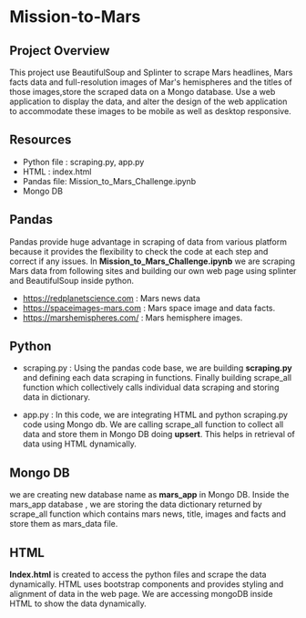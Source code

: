 # Mission-to-Mars
## Project Overview
This project use BeautifulSoup and Splinter to scrape Mars headlines, Mars facts data and full-resolution images of Mar's hemispheres and the titles of those images,store the scraped data on a Mongo database. Use a web application to display the data, and alter the design of the web application to accommodate these images to be mobile as well as desktop responsive.

## Resources
- Python file : scraping.py, app.py
- HTML : index.html
- Pandas file: Mission_to_Mars_Challenge.ipynb
- Mongo DB

## Pandas 
Pandas provide huge advantage in scraping of data from various platform because it provides the flexibility to check the code at each step and correct if any issues. In **Mission_to_Mars_Challenge.ipynb** we are scraping Mars data from following sites and building our own web page using splinter and BeautifulSoup inside python.

- https://redplanetscience.com : Mars news data
- https://spaceimages-mars.com : Mars space image and data facts.
- https://marshemispheres.com/ : Mars hemisphere images.

## Python
- scraping.py : Using the pandas code base, we are building **scraping.py** and defining each data scraping in functions. Finally building scrape_all function which collectively calls individual data scraping and storing data in dictionary.

- app.py : In this code, we are integrating HTML and python scraping.py code using Mongo db. We are calling scrape_all function to collect all data and store them in Mongo DB doing **upsert**. This helps in retrieval of data using HTML dynamically.

## Mongo DB
we are creating new database name as **mars_app** in Mongo DB. Inside the mars_app database , we are storing the data dictionary returned by scrape_all function which contains mars news, title, images and facts and store them as mars_data file.

## HTML
**Index.html** is created to access the python files and scrape the data dynamically. HTML uses bootstrap components and provides styling and alignment of data in the web page. We are accessing mongoDB inside HTML to show the data dynamically.

